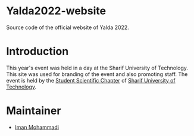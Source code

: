 # Yalda2022-website

Source code of the official website of Yalda 2022.

# Introduction
This year's event was held in a day at the Sharif University of Technology.
This site was used for branding of the event and also promoting staff.
The event is held by the [Student Scientific Chapter](http://ssc.ce.sharif.edu) of [Sharif University of Technology](http://sharif.edu).

# Maintainer
- [Iman Mohammadi](https://github.com/Imanm02)